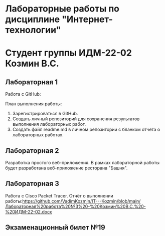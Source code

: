 # Лабораторные работы по дисциплине "Интернет-технологии"
# Студент группы ИДМ-22-02 Козмин В.С.

## Лабораторная 1

Работа с GitHub:

План выполнения работы:
1. Зарегистрироваться в GitHub.
2. Создать личный репозиторий для сохранения результатов выполнения лабораторных работ.
3. Создать файл readme.md в личном репозитории с бланком отчета о лабораторных работах.

## Лабораторная 2

Разработка простого веб-приложения. В рамках лабораторной работы будет разработана веб-приложение ресторана "Башня".

## Лабораторная 3

Работа с Сisco Packet Tracer.
Отчёт о выполнении работы:https://github.com/VadimKozmin/IT---Kozmin/blob/main/Лабораторная%20работа%20№3%20-%20Козмин%20В.С.%20-%20ИДМ-22-02.docx

## Экзаменационный билет №19
